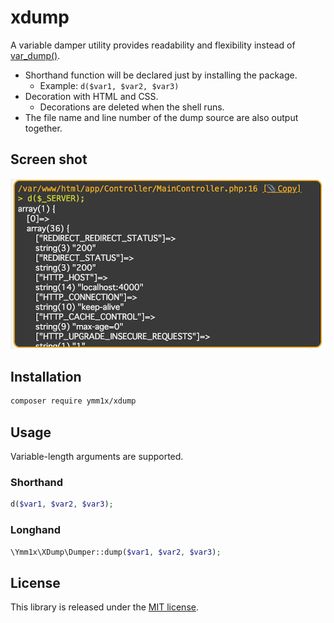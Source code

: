 # xdump

A variable damper utility provides readability and flexibility instead of [var_dump\(\)](http://php.net/manual/function.var-dump.php).

- Shorthand function will be declared just by installing the package.
    - Example: `d($var1, $var2, $var3)`
- Decoration with HTML and CSS.
    - Decorations are deleted when the shell runs.
- The file name and line number of the dump source are also output together.

## Screen shot

![Screen shot](./screen_shot.png)

## Installation

```sh
composer require ymm1x/xdump
```

## Usage

Variable-length arguments are supported.

### Shorthand

```php
d($var1, $var2, $var3);
```

### Longhand

```php
\Ymm1x\XDump\Dumper::dump($var1, $var2, $var3);
```

## License

This library is released under the [MIT license](LICENSE).
